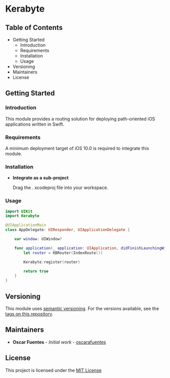 # Kerabyte

## Table of Contents

* Getting Started
	* Introduction
	* Requirements
	* Installation
	* Usage
* Versioning
* Maintainers
* License

## Getting Started

### Introduction

This module provides a routing solution for deploying path-oriented iOS applications written in Swift.

### Requirements

A minimum deployment target of iOS 10.0 is required to integrate this module.

### Installation

- **Integrate as a sub-project**

	Drag the . xcodeproj file into your workspace.

### Usage

```swift
import UIKit
import Kerabyte

@UIApplicationMain
class AppDelegate: UIResponder, UIApplicationDelegate {

    var window: UIWindow?

    func application(_ application: UIApplication, didFinishLaunchingWithOptions launchOptions: [UIApplicationLaunchOptionsKey: Any]?) -> Bool {        
        let router = KBRouter(IndexRoute())

        Kerabyte.register(router)

        return true
    }
}
```

## Versioning

This module uses [semantic versioning](http://semver.org/). For the versions available, see the [tags on this repository](https://github.com/oscarafuentes/Kerabyte/tags). 

## Maintainers

* **Oscar Fuentes** - *Initial work* - [oscarafuentes](https://github.com/oscarafuentes)
	
## License

This project is licensed under the [MIT License](LICENSE.md)

